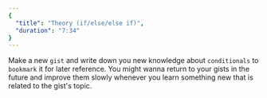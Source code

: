 ```yaml
---
{
  "title": "Theory (if/else/else if)",
  "duration": "7:34"
}
---
```


Make a new `gist` and write down you new knowledge about `conditionals` to `bookmark` it for later reference. You might wanna return to your gists in the future and improve them slowly whenever you learn something new that is related to the gist's topic.
